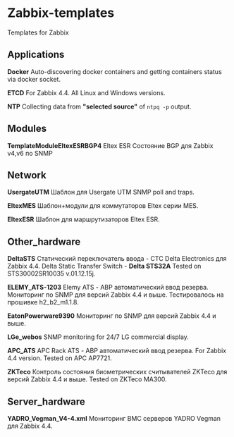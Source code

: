 # Zabbix-templates
Templates for Zabbix

## Applications
**Docker**
Auto-discovering docker containers and getting containers status via docker socket.

**ETCD**
For Zabbix 4.4. All Linux and Windows versions.

**NTP**
Collecting data from **"selected source"** of `ntpq -p` output.


## Modules
**TemplateModuleEltexESRBGP4** Eltex ESR Состояние BGP для Zabbix v4,v6 по SNMP


## Network
**UsergateUTM** Шаблон для Usergate UTM SNMP poll and traps.

**EltexMES** Шаблон+модули для коммутаторов Eltex серии MES.

**EltexESR** Шаблон для маршрутизаторов Eltex ESR.


## Other_hardware
**DeltaSTS** Статический переключатель ввода - СТС Delta Electronics для Zabbix 4.4. Delta Static Transfer Switch - **Delta STS32A** Tested on STS30002SR10035 v.01.12.15j.

**ELEMY_ATS-1203** Elemy ATS - АВР автоматический ввод резерва. Мониторинг по SNMP для версий Zabbix 4.4 и выше. Тестировалось на прошивке h2_b2_m1.1.8.

**EatonPowerware9390** Мониторинг по SNMP для версий Zabbix 4.4 и выше.

**LGe_webos** SNMP monitoring for 24/7 LG commercial display.

**APC_ATS** APC Rack ATS - АВР автоматический ввод резерва. For Zabbix 4.4 version. Tested on APC AP7721.

**ZKTeco** Контроль состояния биометрических считывателей ZKTeco для версий Zabbix 4.4 и выше. Tested on ZKTeco MA300.


## Server_hardware
**YADRO_Vegman_V4-4.xml** Мониторинг BMC серверов YADRO Vegman для Zabbix 4.4.




